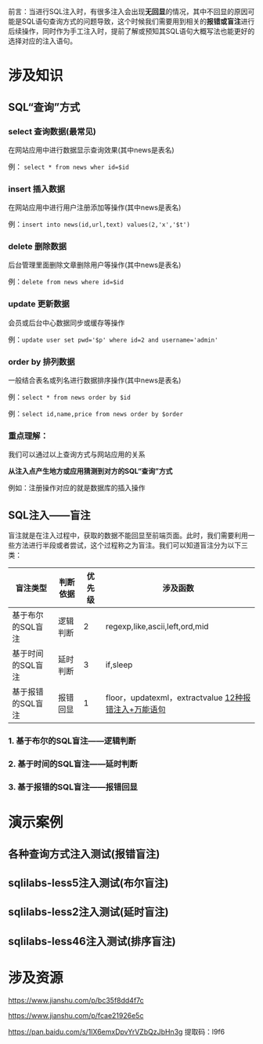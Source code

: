 前言：当进行SQL注入时，有很多注入会出现**无回显**的情况，其中不回显的原因可能是SQL语句查询方式的问题导致，这个时候我们需要用到相关的**报错或盲注**进行后续操作，同时作为手工注入时，提前了解或预知其SQL语句大概写法也能更好的选择对应的注入语句。

# 涉及知识

## SQL“查询”方式

### select 查询数据(最常见)

在网站应用中进行数据显示查询效果(其中news是表名)

例： `select * from news wher id=$id` 

### insert 插入数据

在网站应用中进行用户注册添加等操作(其中news是表名)

例：`insert into news(id,url,text) values(2,'x','$t')`  

### delete 删除数据

后台管理里面删除文章删除用户等操作(其中news是表名)

例：`delete from news where id=$id`  

### update 更新数据

会员或后台中心数据同步或缓存等操作

例：`update user set pwd='$p' where id=2 and username='admin'`  

### order by 排列数据

一般结合表名或列名进行数据排序操作(其中news是表名)

例：`select * from news order by $id`  

例：`select id,name,price from news order by $order`  

### 重点理解：

我们可以通过以上查询方式与网站应用的关系

**从注入点产生地方或应用猜测到对方的SQL“查询”方式**

例如：注册操作对应的就是数据库的插入操作

## SQL注入——盲注

盲注就是在注入过程中，获取的数据不能回显至前端页面。此时，我们需要利用一些方法进行半段或者尝试，这个过程称之为盲注。我们可以知道盲注分为以下三类：

| 盲注类型          | 判断依据 | 优先级 | 涉及函数                                                     |
| ----------------- | -------- | ------ | ------------------------------------------------------------ |
| 基于布尔的SQL盲注 | 逻辑判断 | 2      | regexp,like,ascii,left,ord,mid                               |
| 基于时间的SQL盲注 | 延时判断 | 3      | if,sleep                                                     |
| 基于报错的SQL盲注 | 报错回显 | 1      | floor，updatexml，extractvalue    [12种报错注入+万能语句](https://www.jianshu.com/p/bc35f8dd4f7c) |

### 1. 基于布尔的SQL盲注——逻辑判断



### 2. 基于时间的SQL盲注——延时判断



### 3. 基于报错的SQL盲注——报错回显











# 演示案例

## 各种查询方式注入测试(报错盲注)



## sqlilabs-less5注入测试(布尔盲注)



## sqlilabs-less2注入测试(延时盲注)



## sqlilabs-less46注入测试(排序盲注)

















































# 涉及资源

https://www.jianshu.com/p/bc35f8dd4f7c

https://www.jianshu.com/p/fcae21926e5c

https://pan.baidu.com/s/1IX6emxDpvYrVZbQzJbHn3g 提取码：l9f6